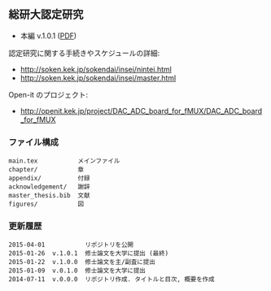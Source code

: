 総研大認定研究
--------------

- 本編 v.1.0.1 ([PDF](https://dl.dropboxusercontent.com/u/2491909/master_thesis_ext.pdf))

認定研究に関する手続きやスケジュールの詳細:

- <http://soken.kek.jp/sokendai/insei/nintei.html>
- <http://soken.kek.jp/sokendai/insei/master.html>

Open-it のプロジェクト:

- <http://openit.kek.jp/project/DAC_ADC_board_for_fMUX/DAC_ADC_board_for_fMUX>

### ファイル構成

    main.tex           メインファイル
	chapter/           章
	appendix/          付録
	acknowledgement/   謝辞
	master_thesis.bib  文献
	figures/           図

### 更新履歴

    2015-04-01           リポジトリを公開
    2015-01-26  v.1.0.1  修士論文を大学に提出 (最終)
	2015-01-22  v.1.0.0  修士論文を主/副査に提出
    2015-01-09  v.0.1.0  修士論文を大学に提出
	2014-07-11  v.0.0.0  リポジトリ作成. タイトルと目次, 概要を作成

